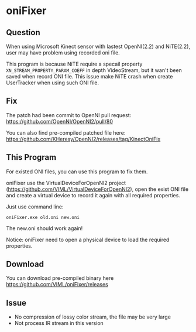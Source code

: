oniFixer
========

Question
--------
When using Microsoft Kinect sensor with lastest OpenNI(2.2) and NiTE(2.2), user may have problem using recorded oni file.


This program is because NiTE require a specail property ```XN_STREAM_PROPERTY_PARAM_COEFF``` in depth VideoStream, but it wan't been saved when record ONI file.
This issue make NiTE crash when create UserTracker when using such ONI file.

Fix
--------
The patch had been commit to OpenNI pull request: https://github.com/OpenNI/OpenNI2/pull/80

You can also find pre-compiled patched file here: https://github.com/KHeresy/OpenNI2/releases/tag/KinectOniFix

This Program
--------
For existed ONI files, you can use this program to fix them.

oniFixer use the VirtualDeviceForOpenNI2 project (https://github.com/VIML/VirtualDeviceForOpenNI2), open the exist ONI file and create a virtual device to record it again with all required properties.

Just use command line:

```
oniFixer.exe old.oni new.oni
```

The new.oni should work again!

Notice: oniFixer need to open a physical device to load the required properties.

Download
--------
You can download pre-compiled binary here
https://github.com/VIML/oniFixer/releases

Issue
--------
- No compression of lossy color stream, the file may be very large
- Not process IR stream in this version
